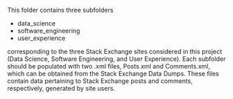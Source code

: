 This folder contains three subfolders 

* data_science
* software_engineering
* user_experience

corresponding to the three Stack Exchange sites considered in this project (Data Science, Software Engineering, and User Experience). Each subfolder should be populated with two .xml files, Posts.xml and Comments.xml, which can be obtained from the Stack Exchange Data Dumps. These files contain data pertaining to Stack Exchange posts and comments, respectively, generated by site users.